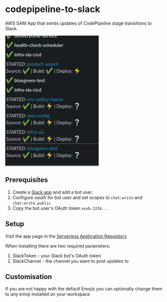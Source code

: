 # codepipeline-to-slack

AWS SAM App that sends updates of CodePipeline stage transitions to Slack.

![Demo](https://raw.githubusercontent.com/mhlabs/codepipeline-to-slack/master/images/demo.gif)

## Prerequisites

1. Create a [Slack app](https://api.slack.com/authentication/basics) and add a bot user.
2. Configure oauth for bot user and set scopes to `chat:write` and `chat:write.public`
3. Copy the bot user's OAuth token `xoxb-1234...`

## Setup
Visit the app page in the [Serverless Application Repository](https://eu-west-1.console.aws.amazon.com/lambda/home?region=eu-west-1#/create/app?applicationId=arn:aws:serverlessrepo:eu-west-1:751354400372:applications/codepipeline-to-slack)

When installing there are two required parameters:
1. SlackToken - your Slack bot's OAuth token
2. SlackChannel - the channel you want to post updates to

## Customisation
If you are not happy with the default Emojis you can optionally change them to any emoji installed on your workspace
